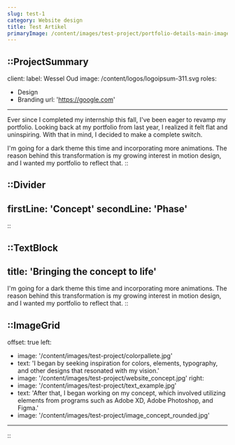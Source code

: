 ```yaml
---
slug: test-1
category: Website design
title: Test Artikel
primaryImage: /content/images/test-project/portfolio-details-main-image.jpg
---
```


::ProjectSummary
---
client:
  label: Wessel Oud
  image: /content/logos/logoipsum-311.svg
roles:
  - Design
  - Branding
url: 'https://google.com'
---
Ever since I completed my internship this fall, I've been eager to revamp my portfolio. Looking back at my portfolio from last year, I realized it felt flat and uninspiring. With that in mind, I decided to make a complete switch.

I'm going for a dark theme this time and incorporating more animations. The reason behind this transformation is my growing interest in motion design, and I wanted my portfolio to reflect that.
::

::Divider
---
firstLine: 'Concept'
secondLine: 'Phase'
---
::

::TextBlock
---
title: 'Bringing the concept to life'
---
I'm going for a dark theme this time and incorporating more animations. The reason behind this transformation is my growing interest in motion design, and I wanted my portfolio to reflect that.
::

::ImageGrid
---
offset: true
left:
  - image: '/content/images/test-project/colorpallete.jpg'
  - text: 'I began by seeking inspiration for colors, elements, typography, and other designs that resonated with my vision.'
  - image: '/content/images/test-project/website_concept.jpg'
right:
  - image: '/content/images/test-project/text_example.jpg'
  - text: 'After that, I began working on my concept, which involved utilizing elements from programs such as Adobe XD, Adobe Photoshop, and Figma.'
  - image: '/content/images/test-project/image_concept_rounded.jpg'
---
::